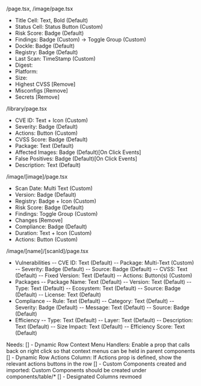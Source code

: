 /page.tsx, /image/page.tsx

- Title Cell:  Text, Bold (Default)
- Status Cell: Status Button (Custom)
- Risk Score: Badge (Default)
- Findings: Badge (Custom) -> Toggle Group (Custom)
- Dockle: Badge (Default)
- Registry: Badge (Default)
- Last Scan:  TimeStamp (Custom)
- Digest: 
- Platform: 
- Size:
- Highest CVSS [Remove]
- Misconfigs [Remove]
- Secrets [Remove]

/library/page.tsx

- CVE ID: Text + Icon (Custom)
- Severity: Badge (Default)
- Actions: Button (Custom)
- CVSS Score: Badge (Default)
- Package: Text (Default)
- Affected Images: Badge (Default)[On Click Events]
- False Positives: Badge (Default)[On Click Events]
- Description: Text (Default)

/image/[image]/page.tsx

- Scan Date: Multi Text (Custom)
- Version: Badge (Default)
- Registry: Badge + Icon (Custom)
- Risk Score: Badge (Default)
- Findings: Toggle Group (Custom)
- Changes [Remove]
- Compliance: Badge (Default)
- Duration: Text + Icon (Custom)
- Actions: Button (Custom)

/image/[name]/[scanId]/page.tsx

- Vulnerabilities
-- CVE ID: Text (Default)
-- Package: Multi-Text (Custom)
-- Severity: Badge (Default)
-- Source: Badge (Default)
-- CVSS: Text (Default)
-- Fixed Version: Text (Default)
-- Actions: Button(s) (Custom)
- Packages
-- Package Name: Text (Default)
-- Version: Text (Default)
-- Type: Text (Default)
-- Ecosystem: Text (Default)
-- Source: Badge (Default)
-- License: Text (Default)
- Compliance
-- Rule: Text (Default)
-- Category: Text (Default)
-- Severity: Badge (Default)
-- Message: Text (Default)
-- Source: Badge (Default)
- Efficiency
-- Type: Text (Default)
-- Layer: Text (Default)
-- Description: Text (Default)
-- Size Impact: Text (Default)
-- Efficiency Score: Text (Default)


Needs:
[] - Dynamic Row Context Menu Handlers: Enable a prop that calls back on right click so that context menus can be held in parent components
[] - Dynamic Row Actions Column: If Actions prop is defined, show the relevant actions buttons in the row
[] - Custom Components created and imported: Custom Components should be created under components/table/*
[] - Designated Columns revmoed